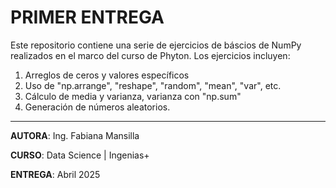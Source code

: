 # PRIMER ENTREGA
Este repositorio contiene una serie de ejercicios de báscios de NumPy realizados en el marco del curso de Phyton.
Los ejercicios incluyen:
1. Arreglos de ceros y valores específicos
2. Uso de "np.arrange", "reshape", "random", "mean", "var", etc.
3. Cálculo de media y varianza, varianza con "np.sum"
4. Generación de números aleatorios.

---
**AUTORA**: Ing. Fabiana Mansilla

**CURSO**: Data Science | Ingenias+

**ENTREGA**: Abril 2025

   
